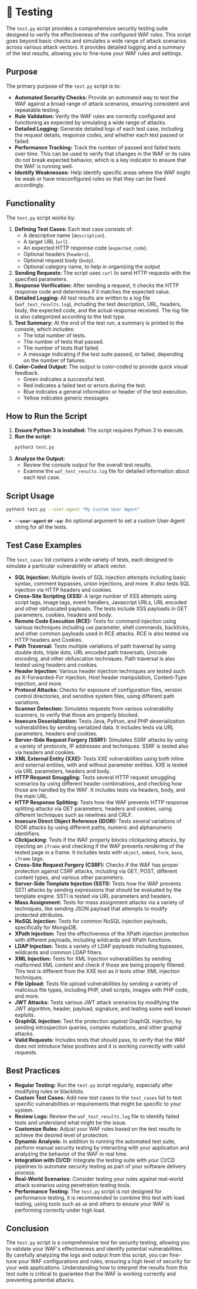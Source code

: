# 🧪 Testing

The `test.py` script provides a comprehensive security testing suite designed to verify the effectiveness of the configured WAF rules. This script goes beyond basic checks and simulates a wide range of attack scenarios across various attack vectors. It provides detailed logging and a summary of the test results, allowing you to fine-tune your WAF rules and settings.

## Purpose

The primary purpose of the `test.py` script is to:

*   **Automated Security Checks:** Provide an automated way to test the WAF against a broad range of attack scenarios, ensuring consistent and repeatable testing.
*   **Rule Validation:** Verify the WAF rules are correctly configured and functioning as expected by simulating a wide range of attacks.
*   **Detailed Logging:** Generate detailed logs of each test case, including the request details, response codes, and whether each test passed or failed.
*   **Performance Tracking:** Track the number of passed and failed tests over time. This can be used to verify that changes in the WAF or its rules do not break expected behavior, which is a key indicator to ensure that the WAF is running well.
*   **Identify Weaknesses:** Help identify specific areas where the WAF might be weak or have misconfigured rules so that they can be fixed accordingly.

## Functionality

The `test.py` script works by:

1.  **Defining Test Cases:** Each test case consists of:
    *   A descriptive name (`description`).
    *   A target URL (`url`).
    *   An expected HTTP response code (`expected_code`).
    *   Optional headers (`headers`).
    *   Optional request body (`body`).
    *   Optional category name, to help in organizing the output
2.  **Sending Requests:** The script uses `curl` to send HTTP requests with the specified parameters.
3.  **Response Verification:** After sending a request, it checks the HTTP response code and determines if it matches the expected value.
4.  **Detailed Logging:** All test results are written to a log file (`waf_test_results.log`), including the test description, URL, headers, body, the expected code, and the actual response received. The log file is also categorized according to the test type.
5.  **Test Summary:** At the end of the test run, a summary is printed to the console, which includes:
    *   The total number of tests.
    *   The number of tests that passed.
    *   The number of tests that failed.
    *   A message indicating if the test suite passed, or failed, depending on the number of failures.
6.  **Color-Coded Output:** The output is color-coded to provide quick visual feedback.
    *   Green indicates a successful test.
    *   Red indicates a failed test or errors during the test.
    *   Blue indicates a general information or header of the test execution.
    *   Yellow indicates generic messages

## How to Run the Script

1.  **Ensure Python 3 is installed:** The script requires Python 3 to execute.
2.  **Run the script:**
    ```bash
    python3 test.py
    ```
3.  **Analyze the Output:**
    *   Review the console output for the overall test results.
    *   Examine the `waf_test_results.log` file for detailed information about each test case.

## Script Usage

```bash
python3 test.py --user-agent "My Custom User Agent"
```

*   **`--user-agent` or `-ua`:** An optional argument to set a custom User-Agent string for all the tests.

## Test Case Examples

The `test_cases` list contains a wide variety of tests, each designed to simulate a particular vulnerability or attack vector.

*   **SQL Injection:** Multiple levels of SQL injection attempts including basic syntax, comment bypasses, union injections, and more. It also tests SQL injection via HTTP headers and cookies.
*   **Cross-Site Scripting (XSS):** A large number of XSS attempts using script tags, image tags, event handlers, Javascript URLs, URL encoded and other obfuscated payloads. The tests include XSS payloads in GET parameters, cookies, headers and body.
*   **Remote Code Execution (RCE):** Tests for command injection using various techniques including `cmd` parameter, shell commands, backticks, and other common payloads used in RCE attacks. RCE is also tested via HTTP headers and Cookies.
*  **Path Traversal:** Tests multiple variations of path traversal by using double dots, triple dots, URL encoded path traversals, Unicode encoding, and other obfuscation techniques. Path traversal is also tested using headers and cookies.
*  **Header Injection:** Various header injection techniques are tested such as X-Forwarded-For injection, Host header manipulation, Content-Type injection, and more.
*  **Protocol Attacks:** Checks for exposure of configuration files, version control directories, and sensitive system files, using different path variations.
*  **Scanner Detection:** Simulates requests from various vulnerability scanners, to verify that those are properly blocked.
* **Insecure Deserialization:** Tests Java, Python, and PHP deserialization vulnerabilities by sending serialized data. It includes tests via URL parameters, headers and cookies.
*   **Server-Side Request Forgery (SSRF):** Simulates SSRF attacks by using a variety of protocols, IP addresses and techniques. SSRF is tested also via headers and cookies.
*   **XML External Entity (XXE):** Tests XXE vulnerabilities using both inline and external entities, with and without parameter entities. XXE is tested via URL parameters, headers and body.
*   **HTTP Request Smuggling:** Tests several HTTP request smuggling scenarios by using different header combinations, and checking how those are handled by the WAF. It includes tests via headers, body, and the main URL.
*   **HTTP Response Splitting:** Tests how the WAF prevents HTTP response splitting attacks via GET parameters, headers and cookies, using different techniques such as newlines and CRLF.
*  **Insecure Direct Object Reference (IDOR):** Tests several variations of IDOR attacks by using different paths, numeric and alphanumeric identifiers.
*   **Clickjacking:** Tests if the WAF properly blocks clickjacking attacks, by injecting an `iframe` and checking if the WAF prevents rendering of the tested page in a frame. It includes tests with `object`, `embed`, `form`, `base`, `iframe` tags.
* **Cross-Site Request Forgery (CSRF):** Checks if the WAF has proper protection against CSRF attacks, including via GET, POST, different content types, and various other parameters.
*   **Server-Side Template Injection (SSTI):** Tests how the WAF prevents SSTI attacks by sending expressions that should be evaluated by the template engine. SSTI is tested via URL parameters and headers.
*   **Mass Assignment:** Tests for mass assignment attacks via a variety of techniques, like sending JSON payload that attempts to modify protected attributes.
*   **NoSQL Injection:** Tests for common NoSQL injection payloads, specifically for MongoDB.
*   **XPath Injection:** Test the effectiveness of the XPath injection protection with different payloads, including wildcards and XPath functions.
* **LDAP Injection:** Tests a variety of LDAP payloads including bypasses, wildcards and common LDAP filters.
*   **XML Injection:** Tests for XML Injection vulnerabilities by sending malformed XML content and check if those are being properly filtered. This test is different from the XXE test as it tests other XML injection techniques.
*  **File Upload:** Tests file upload vulnerabilities by sending a variety of malicious file types, including PHP, shell scripts, images with PHP code, and more.
* **JWT Attacks:** Tests various JWT attack scenarios by modifying the JWT algorithm, header, payload, signature, and testing some well known exploits.
*  **GraphQL Injection:** Test the protection against GraphQL injection, by sending introspection queries, complex mutations, and other graphql attacks.
*   **Valid Requests:** Includes tests that should pass, to verify that the WAF does not introduce false positives and it is working correctly with valid requests.

## Best Practices

*   **Regular Testing:** Run the `test.py` script regularly, especially after modifying rules or blacklists.
*   **Custom Test Cases:**  Add new test cases to the `test_cases` list to test specific vulnerabilities or requirements that might be specific to your system.
*   **Review Logs:** Review the `waf_test_results.log` file to identify failed tests and understand what might be the issue.
*   **Customize Rules:** Adjust your WAF rules based on the test results to achieve the desired level of protection.
* **Dynamic Analysis:** In addition to running the automated test suite, perform manual security testing by interacting with your application and analyzing the behavior of the WAF in real time.
* **Integration with CI/CD:** Integrate the testing suite with your CI/CD pipelines to automate security testing as part of your software delivery process.
* **Real-World Scenarios:** Consider testing your rules against real-world attack scenarios using penetration testing tools.
* **Performance Testing:** The `test.py` script is not designed for performance testing, it is recommended to combine this test with load testing, using tools such as `ab` and others to ensure your WAF is performing correctly under high load.

## Conclusion

The `test.py` script is a comprehensive tool for security testing, allowing you to validate your WAF's effectiveness and identify potential vulnerabilities. By carefully analyzing the logs and output from this script, you can fine-tune your WAF configurations and rules, ensuring a high level of security for your web applications. Understanding how to interpret the results from this test suite is critical to guarantee that the WAF is working correctly and preventing potential attacks.

